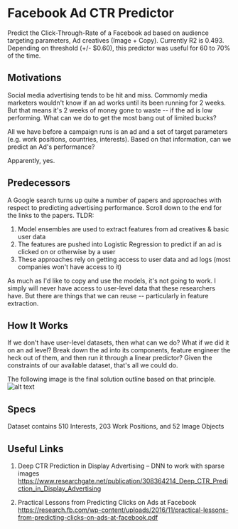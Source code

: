 # Facebook Ad CTR Predictor 
Predict the Click-Through-Rate of a Facebook ad based on audience targeting parameters, Ad creatives (Image + Copy). 
Currently R2 is 0.493. Depending on threshold (+/- $0.60), this predictor was useful for 60 to 70% of the time.   


## Motivations  
Social media advertising tends to be hit and miss. Commomly media marketers wouldn't know if an ad works until its been running for 2 weeks. But that means it's 2 weeks of money gone to waste -- if the ad is low performing. What can we do to get the most bang out of limited bucks? 

All we have before a campaign runs is an ad and a set of target parameters (e.g. work positions, countries, interests). Based on that information, can we predict an Ad's performance? 

Apparently, yes. 

## Predecessors 
A Google search turns up quite a number of papers and approaches with respect to predicting advertising performance. Scroll down to the end for the links to the papers.
TLDR: 
1. Model ensembles are used to extract features from ad creatives & basic user data
2. The features are pushed into Logistic Regression to predict if an ad is clicked on or otherwise by a user
3. These approaches rely on getting access to user data and ad logs (most companies won't have access to it) 

As much as I'd like to copy and use the models, it's not going to work. I simply will never have access to user-level data that these researchers have. But there are things that we can reuse -- particularly in feature extraction. 

## How It Works 
If we don't have user-level datasets, then what can we do? What if we did it on an ad level?
Break down the ad into its components, feature engineer the heck out of them, and then run it through a linear predictor? 
Given the constraints of our available dataset, that's all we could do.   

The following image is the final solution outline based on that principle.
![alt text](https://github.com/skybe077/Facebook_Ad_CTR_predictor/blob/master/images/soln_outline.png "Logo Title Text 1")

## Specs  
Dataset contains 510 Interests, 203 Work Positions, and 52 Image Objects

## Useful Links 
1.	Deep CTR Prediction in Display Advertising – DNN to work with sparse images
https://www.researchgate.net/publication/308364214_Deep_CTR_Prediction_in_Display_Advertising

2.	Practical Lessons from Predicting Clicks on Ads at Facebook
https://research.fb.com/wp-content/uploads/2016/11/practical-lessons-from-predicting-clicks-on-ads-at-facebook.pdf

